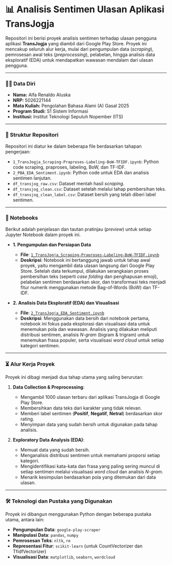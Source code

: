 # 📊 Analisis Sentimen Ulasan Aplikasi TransJogja

Repositori ini berisi proyek analisis sentimen terhadap ulasan pengguna aplikasi **TransJogja** yang diambil dari Google Play Store. Proyek ini mencakup seluruh alur kerja, mulai dari pengumpulan data (*scraping*), pemrosesan awal teks (*preprocessing*), pelabelan, hingga analisis data eksploratif (EDA) untuk mendapatkan wawasan mendalam dari ulasan pengguna.

---

### 👨‍💻 Data Diri
* **Nama:** Alfa Renaldo Aluska
* **NRP:** 5026221144
* **Mata Kuliah:** Pengolahan Bahasa Alami (A) Gasal 2025
* **Program Studi:** S1 Sistem Informasi
* **Institusi:** Institut Teknologi Sepuluh Nopember (ITS)

---

### 📂 Struktur Repositori

Repositori ini diatur ke dalam beberapa file berdasarkan tahapan pengerjaan:

* `1_TransJogja_Scraping-Praproses-Labeling-BoW-TFIDF.ipynb`: Python code scraping, praproses, labeling, BoW, dan TF-IDF.
* `2_PBA_EDA_Sentiment.ipynb`: Python code untuk EDA dan analisis sentimen lanjutan.
* `df_transjog_raw.csv`: Dataset mentah hasil *scraping*.
* `df_transjog_clean.csv`: Dataset setelah melalui tahap pembersihan teks.
* `df_transjog_clean_label.csv`: Dataset bersih yang telah diberi label sentimen.

---

### 📓 Notebooks

Berikut adalah penjelasan dan tautan pratinjau (*preview*) untuk setiap Jupyter Notebook dalam proyek ini.

* **1. Pengumpulan dan Persiapan Data**
    * **File**: [`1_TransJogja_Scraping-Praproses-Labeling-BoW-TFIDF.ipynb`](https://github.com/renaldoaluska/pba2025gasal/blob/main/1_TransJogja_Scraping-Praproses-Labeling-BoW-TFIDF.ipynb)
    * **Deskripsi**: Notebook ini bertanggung jawab untuk tahap awal proyek, yaitu mengambil data ulasan langsung dari Google Play Store. Setelah data terkumpul, dilakukan serangkaian proses pembersihan teks (seperti *case folding* dan penghapusan emoji), pelabelan sentimen berdasarkan skor, dan transformasi teks menjadi fitur numerik menggunakan metode Bag-of-Words (BoW) dan TF-IDF.

* **2. Analisis Data Eksploratif (EDA) dan Visualisasi**
    * **File**: [`2_TransJogja_EDA_Sentiment.ipynb`](https://github.com/renaldoaluska/pba2025gasal/blob/main/2_TransJogja_EDA_Sentiment.ipynb)
    * **Deskripsi**: Menggunakan data bersih dari notebook pertama, notebook ini fokus pada eksplorasi dan visualisasi data untuk menemukan pola dan wawasan. Analisis yang dilakukan meliputi distribusi sentimen, analisis *N-gram* (bigram & trigram) untuk menemukan frasa populer, serta visualisasi *word cloud* untuk setiap kategori sentimen.

---

### ⏳ Alur Kerja Proyek

Proyek ini dibagi menjadi dua tahap utama yang saling berurutan:

1.  **Data Collection & Preprocessing**:
    * Mengambil 1000 ulasan terbaru dari aplikasi TransJogja di Google Play Store.
    * Membersihkan data teks dari karakter yang tidak relevan.
    * Memberi label sentimen (**Positif**, **Negatif**, **Netral**) berdasarkan skor rating.
    * Menyimpan data yang sudah bersih untuk digunakan pada tahap analisis.

2.  **Exploratory Data Analysis (EDA)**:
    * Memuat data yang sudah bersih.
    * Menganalisis distribusi sentimen untuk memahami proporsi setiap kategori.
    * Mengidentifikasi kata-kata dan frasa yang paling sering muncul di setiap sentimen melalui visualisasi *word cloud* dan analisis *N-gram*.
    * Menarik kesimpulan berdasarkan pola yang ditemukan dari data ulasan.

---

### 🛠️ Teknologi dan Pustaka yang Digunakan

Proyek ini dibangun menggunakan Python dengan beberapa pustaka utama, antara lain:

* **Pengumpulan Data**: `google-play-scraper`
* **Manipulasi Data**: `pandas`, `numpy`
* **Pemrosesan Teks**: `nltk`, `re`
* **Representasi Fitur**: `scikit-learn` (untuk CountVectorizer dan TfidfVectorizer)
* **Visualisasi Data**: `matplotlib`, `seaborn`, `wordcloud`
